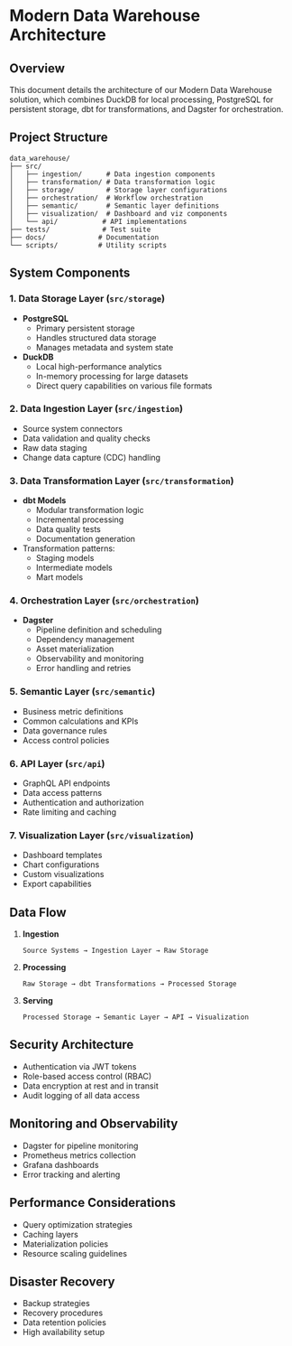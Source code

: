 # Modern Data Warehouse Architecture

## Overview

This document details the architecture of our Modern Data Warehouse solution, which combines DuckDB for local processing, PostgreSQL for persistent storage, dbt for transformations, and Dagster for orchestration.

## Project Structure

```
data_warehouse/
├── src/
│   ├── ingestion/      # Data ingestion components
│   ├── transformation/ # Data transformation logic
│   ├── storage/        # Storage layer configurations
│   ├── orchestration/  # Workflow orchestration
│   ├── semantic/       # Semantic layer definitions
│   ├── visualization/  # Dashboard and viz components
│   └── api/           # API implementations
├── tests/             # Test suite
├── docs/             # Documentation
└── scripts/          # Utility scripts
```

## System Components

### 1. Data Storage Layer (`src/storage`)

- **PostgreSQL**
  - Primary persistent storage
  - Handles structured data storage
  - Manages metadata and system state
- **DuckDB**
  - Local high-performance analytics
  - In-memory processing for large datasets
  - Direct query capabilities on various file formats

### 2. Data Ingestion Layer (`src/ingestion`)

- Source system connectors
- Data validation and quality checks
- Raw data staging
- Change data capture (CDC) handling

### 3. Data Transformation Layer (`src/transformation`)

- **dbt Models**
  - Modular transformation logic
  - Incremental processing
  - Data quality tests
  - Documentation generation
- Transformation patterns:
  - Staging models
  - Intermediate models
  - Mart models

### 4. Orchestration Layer (`src/orchestration`)

- **Dagster**
  - Pipeline definition and scheduling
  - Dependency management
  - Asset materialization
  - Observability and monitoring
  - Error handling and retries

### 5. Semantic Layer (`src/semantic`)

- Business metric definitions
- Common calculations and KPIs
- Data governance rules
- Access control policies

### 6. API Layer (`src/api`)

- GraphQL API endpoints
- Data access patterns
- Authentication and authorization
- Rate limiting and caching

### 7. Visualization Layer (`src/visualization`)

- Dashboard templates
- Chart configurations
- Custom visualizations
- Export capabilities

## Data Flow

1. **Ingestion**

   ```
   Source Systems → Ingestion Layer → Raw Storage
   ```

2. **Processing**

   ```
   Raw Storage → dbt Transformations → Processed Storage
   ```

3. **Serving**
   ```
   Processed Storage → Semantic Layer → API → Visualization
   ```

## Security Architecture

- Authentication via JWT tokens
- Role-based access control (RBAC)
- Data encryption at rest and in transit
- Audit logging of all data access

## Monitoring and Observability

- Dagster for pipeline monitoring
- Prometheus metrics collection
- Grafana dashboards
- Error tracking and alerting

## Performance Considerations

- Query optimization strategies
- Caching layers
- Materialization policies
- Resource scaling guidelines

## Disaster Recovery

- Backup strategies
- Recovery procedures
- Data retention policies
- High availability setup
